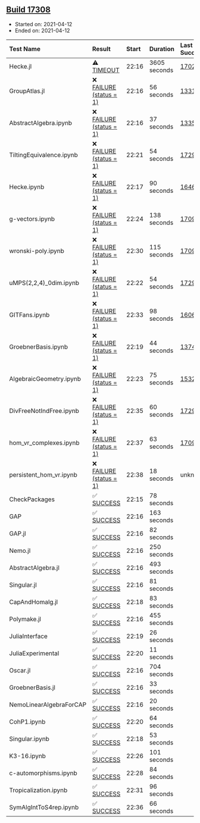 ## [Build 17308](https://oscarci.mathematik.uni-kl.de/job/oscar/17308/)

* Started on: 2021-04-12
* Ended on: 2021-04-12

| Test Name    | Result | Start | Duration | Last Success | First Failure |
|:-------------|:-------|:------|:---------|:-------------|:--------------|
| Hecke.jl | ⚠ [TIMEOUT](https://oscarci.mathematik.uni-kl.de/job/oscar/17308/artifact/logs/build-17308/Hecke.jl.log) | 22:16 | 3605 seconds | [17022](https://oscarci.mathematik.uni-kl.de/job/oscar/17022/) | [17023](https://oscarci.mathematik.uni-kl.de/job/oscar/17023/) |
| GroupAtlas.jl | ❌ [FAILURE (status = 1)](https://oscarci.mathematik.uni-kl.de/job/oscar/17308/artifact/logs/build-17308/GroupAtlas.jl.log) | 22:16 | 56 seconds | [13311](https://oscarci.mathematik.uni-kl.de/job/oscar/13311/) | [13312](https://oscarci.mathematik.uni-kl.de/job/oscar/13312/) |
| AbstractAlgebra.ipynb | ❌ [FAILURE (status = 1)](https://oscarci.mathematik.uni-kl.de/job/oscar/17308/artifact/logs/build-17308/AbstractAlgebra.ipynb.log) | 22:16 | 37 seconds | [13355](https://oscarci.mathematik.uni-kl.de/job/oscar/13355/) | [13356](https://oscarci.mathematik.uni-kl.de/job/oscar/13356/) |
| TiltingEquivalence.ipynb | ❌ [FAILURE (status = 1)](https://oscarci.mathematik.uni-kl.de/job/oscar/17308/artifact/logs/build-17308/TiltingEquivalence.ipynb.log) | 22:21 | 54 seconds | [17297](https://oscarci.mathematik.uni-kl.de/job/oscar/17297/) | [17298](https://oscarci.mathematik.uni-kl.de/job/oscar/17298/) |
| Hecke.ipynb | ❌ [FAILURE (status = 1)](https://oscarci.mathematik.uni-kl.de/job/oscar/17308/artifact/logs/build-17308/Hecke.ipynb.log) | 22:17 | 90 seconds | [16463](https://oscarci.mathematik.uni-kl.de/job/oscar/16463/) | [16464](https://oscarci.mathematik.uni-kl.de/job/oscar/16464/) |
| g-vectors.ipynb | ❌ [FAILURE (status = 1)](https://oscarci.mathematik.uni-kl.de/job/oscar/17308/artifact/logs/build-17308/g-vectors.ipynb.log) | 22:24 | 138 seconds | [17099](https://oscarci.mathematik.uni-kl.de/job/oscar/17099/) | [17100](https://oscarci.mathematik.uni-kl.de/job/oscar/17100/) |
| wronski-poly.ipynb | ❌ [FAILURE (status = 1)](https://oscarci.mathematik.uni-kl.de/job/oscar/17308/artifact/logs/build-17308/wronski-poly.ipynb.log) | 22:30 | 115 seconds | [17098](https://oscarci.mathematik.uni-kl.de/job/oscar/17098/) | [17099](https://oscarci.mathematik.uni-kl.de/job/oscar/17099/) |
| uMPS(2,2,4)_0dim.ipynb | ❌ [FAILURE (status = 1)](https://oscarci.mathematik.uni-kl.de/job/oscar/17308/artifact/logs/build-17308/uMPS-2-2-4-_0dim.ipynb.log) | 22:22 | 54 seconds | [17297](https://oscarci.mathematik.uni-kl.de/job/oscar/17297/) | [17298](https://oscarci.mathematik.uni-kl.de/job/oscar/17298/) |
| GITFans.ipynb | ❌ [FAILURE (status = 1)](https://oscarci.mathematik.uni-kl.de/job/oscar/17308/artifact/logs/build-17308/GITFans.ipynb.log) | 22:33 | 98 seconds | [16068](https://oscarci.mathematik.uni-kl.de/job/oscar/16068/) | [16069](https://oscarci.mathematik.uni-kl.de/job/oscar/16069/) |
| GroebnerBasis.ipynb | ❌ [FAILURE (status = 1)](https://oscarci.mathematik.uni-kl.de/job/oscar/17308/artifact/logs/build-17308/GroebnerBasis.ipynb.log) | 22:19 | 44 seconds | [13748](https://oscarci.mathematik.uni-kl.de/job/oscar/13748/) | [13749](https://oscarci.mathematik.uni-kl.de/job/oscar/13749/) |
| AlgebraicGeometry.ipynb | ❌ [FAILURE (status = 1)](https://oscarci.mathematik.uni-kl.de/job/oscar/17308/artifact/logs/build-17308/AlgebraicGeometry.ipynb.log) | 22:23 | 75 seconds | [15322](https://oscarci.mathematik.uni-kl.de/job/oscar/15322/) | [15323](https://oscarci.mathematik.uni-kl.de/job/oscar/15323/) |
| DivFreeNotIndFree.ipynb | ❌ [FAILURE (status = 1)](https://oscarci.mathematik.uni-kl.de/job/oscar/17308/artifact/logs/build-17308/DivFreeNotIndFree.ipynb.log) | 22:35 | 60 seconds | [17297](https://oscarci.mathematik.uni-kl.de/job/oscar/17297/) | [17298](https://oscarci.mathematik.uni-kl.de/job/oscar/17298/) |
| hom_vr_complexes.ipynb | ❌ [FAILURE (status = 1)](https://oscarci.mathematik.uni-kl.de/job/oscar/17308/artifact/logs/build-17308/hom_vr_complexes.ipynb.log) | 22:37 | 63 seconds | [17099](https://oscarci.mathematik.uni-kl.de/job/oscar/17099/) | [17100](https://oscarci.mathematik.uni-kl.de/job/oscar/17100/) |
| persistent_hom_vr.ipynb | ❌ [FAILURE (status = 1)](https://oscarci.mathematik.uni-kl.de/job/oscar/17308/artifact/logs/build-17308/persistent_hom_vr.ipynb.log) | 22:38 | 18 seconds | unknown | unknown |
| CheckPackages | ✅ [SUCCESS](https://oscarci.mathematik.uni-kl.de/job/oscar/17308/artifact/logs/build-17308/CheckPackages.log) | 22:15 | 78 seconds |  |  |
| GAP | ✅ [SUCCESS](https://oscarci.mathematik.uni-kl.de/job/oscar/17308/artifact/logs/build-17308/GAP.log) | 22:16 | 163 seconds |  |  |
| GAP.jl | ✅ [SUCCESS](https://oscarci.mathematik.uni-kl.de/job/oscar/17308/artifact/logs/build-17308/GAP.jl.log) | 22:16 | 82 seconds |  |  |
| Nemo.jl | ✅ [SUCCESS](https://oscarci.mathematik.uni-kl.de/job/oscar/17308/artifact/logs/build-17308/Nemo.jl.log) | 22:16 | 250 seconds |  |  |
| AbstractAlgebra.jl | ✅ [SUCCESS](https://oscarci.mathematik.uni-kl.de/job/oscar/17308/artifact/logs/build-17308/AbstractAlgebra.jl.log) | 22:16 | 493 seconds |  |  |
| Singular.jl | ✅ [SUCCESS](https://oscarci.mathematik.uni-kl.de/job/oscar/17308/artifact/logs/build-17308/Singular.jl.log) | 22:16 | 81 seconds |  |  |
| CapAndHomalg.jl | ✅ [SUCCESS](https://oscarci.mathematik.uni-kl.de/job/oscar/17308/artifact/logs/build-17308/CapAndHomalg.jl.log) | 22:18 | 83 seconds |  |  |
| Polymake.jl | ✅ [SUCCESS](https://oscarci.mathematik.uni-kl.de/job/oscar/17308/artifact/logs/build-17308/Polymake.jl.log) | 22:16 | 455 seconds |  |  |
| JuliaInterface | ✅ [SUCCESS](https://oscarci.mathematik.uni-kl.de/job/oscar/17308/artifact/logs/build-17308/JuliaInterface.log) | 22:19 | 26 seconds |  |  |
| JuliaExperimental | ✅ [SUCCESS](https://oscarci.mathematik.uni-kl.de/job/oscar/17308/artifact/logs/build-17308/JuliaExperimental.log) | 22:20 | 11 seconds |  |  |
| Oscar.jl | ✅ [SUCCESS](https://oscarci.mathematik.uni-kl.de/job/oscar/17308/artifact/logs/build-17308/Oscar.jl.log) | 22:16 | 704 seconds |  |  |
| GroebnerBasis.jl | ✅ [SUCCESS](https://oscarci.mathematik.uni-kl.de/job/oscar/17308/artifact/logs/build-17308/GroebnerBasis.jl.log) | 22:16 | 33 seconds |  |  |
| NemoLinearAlgebraForCAP | ✅ [SUCCESS](https://oscarci.mathematik.uni-kl.de/job/oscar/17308/artifact/logs/build-17308/NemoLinearAlgebraForCAP.log) | 22:16 | 20 seconds |  |  |
| CohP1.ipynb | ✅ [SUCCESS](https://oscarci.mathematik.uni-kl.de/job/oscar/17308/artifact/logs/build-17308/CohP1.ipynb.log) | 22:20 | 64 seconds |  |  |
| Singular.ipynb | ✅ [SUCCESS](https://oscarci.mathematik.uni-kl.de/job/oscar/17308/artifact/logs/build-17308/Singular.ipynb.log) | 22:18 | 53 seconds |  |  |
| K3-16.ipynb | ✅ [SUCCESS](https://oscarci.mathematik.uni-kl.de/job/oscar/17308/artifact/logs/build-17308/K3-16.ipynb.log) | 22:26 | 101 seconds |  |  |
| c-automorphisms.ipynb | ✅ [SUCCESS](https://oscarci.mathematik.uni-kl.de/job/oscar/17308/artifact/logs/build-17308/c-automorphisms.ipynb.log) | 22:28 | 84 seconds |  |  |
| Tropicalization.ipynb | ✅ [SUCCESS](https://oscarci.mathematik.uni-kl.de/job/oscar/17308/artifact/logs/build-17308/Tropicalization.ipynb.log) | 22:31 | 96 seconds |  |  |
| SymAlgIntToS4rep.ipynb | ✅ [SUCCESS](https://oscarci.mathematik.uni-kl.de/job/oscar/17308/artifact/logs/build-17308/SymAlgIntToS4rep.ipynb.log) | 22:36 | 66 seconds |  |  |
